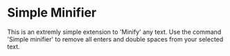 # Simple Minifier

This is an extremly simple extension to 'Minify' any text. 
Use the command 'Simple minifier' to remove all enters and double spaces from your selected text.
